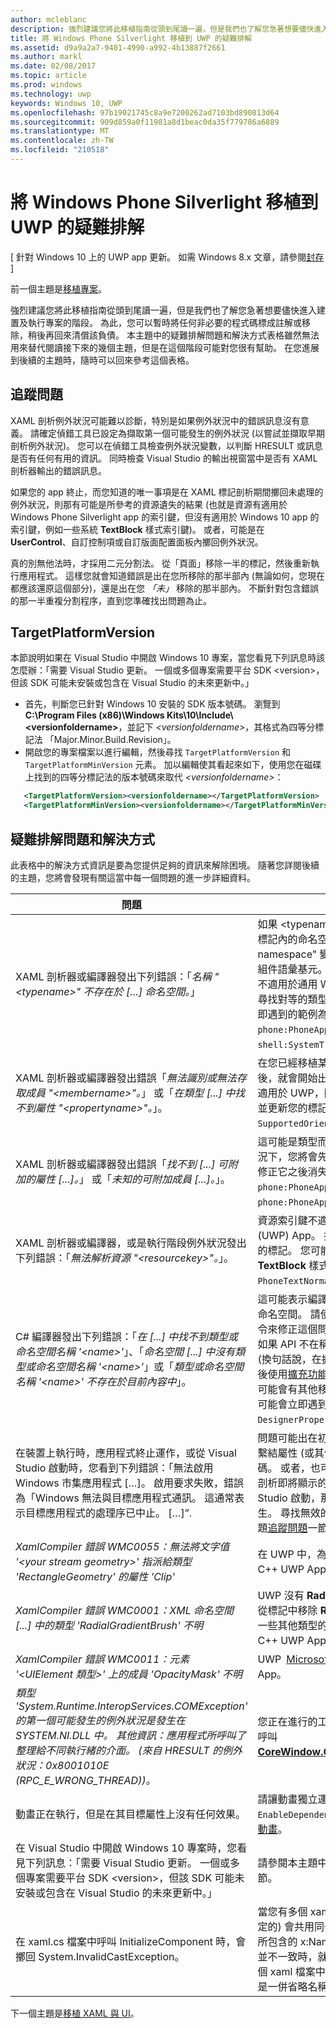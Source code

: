 ```yaml
---
author: mcleblanc
description: 強烈建議您將此移植指南從頭到尾讀一遍，但是我們也了解您急著想要儘快進入建置及執行專案的階段。
title: 將 Windows Phone Silverlight 移植到 UWP 的疑難排解
ms.assetid: d9a9a2a7-9401-4990-a992-4b13887f2661
ms.author: markl
ms.date: 02/08/2017
ms.topic: article
ms.prod: windows
ms.technology: uwp
keywords: Windows 10, UWP
ms.openlocfilehash: 97b19021745c8a9e7200262ad7103bd890813d64
ms.sourcegitcommit: 909d859a0f11981a8d1beac0da35f779786a6889
ms.translationtype: MT
ms.contentlocale: zh-TW
ms.locfileid: "210518"
---
```

#  <a name="troubleshooting-porting-windows-phone-silverlight-to-uwp"></a>將 Windows Phone Silverlight 移植到 UWP 的疑難排解

\[ 針對 Windows 10 上的 UWP app 更新。 如需 Windows 8.x 文章，請參閱[封存](http://go.microsoft.com/fwlink/p/?linkid=619132) \]

前一個主題是[移植專案](wpsl-to-uwp-porting-to-a-uwp-project.md)。

強烈建議您將此移植指南從頭到尾讀一遍，但是我們也了解您急著想要儘快進入建置及執行專案的階段。 為此，您可以暫時將任何非必要的程式碼標成註解或移除，稍後再回來清償該負債。 本主題中的疑難排解問題和解決方式表格雖然無法用來替代閱讀接下來的幾個主題，但是在這個階段可能對您很有幫助。 在您進展到後續的主題時，隨時可以回來參考這個表格。

## <a name="tracking-down-issues"></a>追蹤問題

XAML 剖析例外狀況可能難以診斷，特別是如果例外狀況中的錯誤訊息沒有意義。 請確定偵錯工具已設定為擷取第一個可能發生的例外狀況 (以嘗試並擷取早期剖析例外狀況)。 您可以在偵錯工具檢查例外狀況變數，以判斷 HRESULT 或訊息是否有任何有用的資訊。 同時檢查 Visual Studio 的輸出視窗當中是否有 XAML 剖析器輸出的錯誤訊息。

如果您的 app 終止，而您知道的唯一事項是在 XAML 標記剖析期間擲回未處理的例外狀況，則那有可能是所參考的資源遺失的結果 (也就是資源有適用於 Windows Phone Silverlight app 的索引鍵，但沒有適用於 Windows 10 app 的索引鍵，例如一些系統 **TextBlock** 樣式索引鍵)。 或者，可能是在 **UserControl**、自訂控制項或自訂版面配置面板內擲回例外狀況。

真的別無他法時，才採用二元分割法。 從「頁面」移除一半的標記，然後重新執行應用程式。 這樣您就會知道錯誤是出在您所移除的那半部內 (無論如何，您現在都應該還原這個部分)，還是出在您 *「未」* 移除的那半部內。 不斷針對包含錯誤的那一半重複分割程序，直到您準確找出問題為止。

## <a name="targetplatformversion"></a>TargetPlatformVersion

本節說明如果在 Visual Studio 中開啟 Windows 10 專案，當您看見下列訊息時該怎麼辦：「需要 Visual Studio 更新。 一個或多個專案需要平台 SDK &lt;version&gt;，但該 SDK 可能未安裝或包含在 Visual Studio 的未來更新中。」

-   首先，判斷您已針對 Windows 10 安裝的 SDK 版本號碼。 瀏覽到 **C:\\Program Files (x86)\\Windows Kits\\10\\Include\\&lt;versionfoldername&gt;**，並記下 *&lt;versionfoldername&gt;*，其格式為四等分標記法 「Major.Minor.Build.Revision」。
-   開啟您的專案檔案以進行編輯，然後尋找 `TargetPlatformVersion` 和 `TargetPlatformMinVersion` 元素。 加以編輯使其看起來如下，使用您在磁碟上找到的四等分標記法的版本號碼來取代 *&lt;versionfoldername&gt;*：

```xml
   <TargetPlatformVersion><versionfoldername></TargetPlatformVersion>
   <TargetPlatformMinVersion><versionfoldername></TargetPlatformMinVersion>
```

## <a name="troubleshooting-symptoms-and-remedies"></a>疑難排解問題和解決方式

此表格中的解決方式資訊是要為您提供足夠的資訊來解除困境。 隨著您詳閱後續的主題，您將會發現有關這當中每一個問題的進一步詳細資料。

| 問題 | 解決方式 |
|---------|--------|
| XAML 剖析器或編譯器發出下列錯誤：「_名稱 "&lt;typename&gt;" 不存在於 […] 命名空間。_」 | 如果 &lt;typename&gt; 是自訂類型，請在 XAML 標記內的命名空間前置詞宣告中，將 "clr-namespace" 變更為 "using"，然後移除任何組件語彙基元。 對於平台類型，這表示該類型不適用於通用 Windows 平台 (UWP)，因此請尋找對等的類型並更新您的標記。 您可能會立即遇到的範例為 `phone:PhoneApplicationPage` 與 `shell:SystemTray.IsVisible`。 | 
| XAML 剖析器或編譯器發出錯誤「_無法識別或無法存取成員 "&lt;membername&gt;"。_」 或「_在類型 [...] 中找不到屬性 "&lt;propertyname&gt;"。_」。 | 在您已經移植某些類型名稱 (例如根 **Page**) 之後，就會開始出現這些錯誤。 該成員或屬性不適用於 UWP，因此請尋找對等的成員或屬性並更新您的標記。 您可能會立即遇到的範例為 `SupportedOrientations` 與 `Orientation`。 |
| XAML 剖析器或編譯器發出錯誤「_找不到 [...] 可附加的屬性 [...]。_」 或「_未知的可附加成員 [...]。_」。 | 這可能是類型而非附加的屬性所造成，在此情況下，您將會先有類型錯誤，而此錯誤將在您修正它之後消失。 您可能會立即遇到的範例為 `phone:PhoneApplicationPage.Resources` 與 `phone:PhoneApplicationPage.DataContext`。 | 
|XAML 剖析器或編譯器，或是執行階段例外狀況發出下列錯誤：「_無法解析資源 "&lt;resourcekey&gt;"。_」。 | 資源索引鍵不適用於通用 Windows 平台 (UWP) App。 找到正確的對等資源並更新您的標記。 您可能會立即遇到的範例為系統 **TextBlock** 樣式索引鍵，例如 `PhoneTextNormalStyle`。 |
| C# 編譯器發出下列錯誤：「_在 [...] 中找不到類型或命名空間名稱 '&lt;name&gt;'_」、「_命名空間 [...] 中沒有類型或命名空間名稱 '&lt;name&gt;'_」或「_類型或命名空間名稱 '&lt;name&gt;' 不存在於目前內容中_」。 | 這可能表示編譯器還不知道類型的正確 UWP 命名空間。 請使用 Visual Studio 的 [**解析**] 命令來修正這個問題。 <br/>如果 API 不在稱為通用裝置系列的這組 API 中 (換句話說，在擴充功能 SDK 中實作 API)，然後使用[擴充功能 SDK](wpsl-to-uwp-porting-to-a-uwp-project.md)。<br/>可能會有其他移植比較沒那麼簡單的狀況。 您可能會立即遇到的範例為 `DesignerProperties` 與 `BitmapImage`。 | 
|在裝置上執行時，應用程式終止運作，或從 Visual Studio 啟動時，您看到下列錯誤：「無法啟用 Windows 市集應用程式 […]。 啟用要求失敗，錯誤為「Windows 無法與目標應用程式通訊。 這通常表示目標應用程式的處理序已中止。 […]”. | 問題可能出在初始化期間您自己「頁面」中或繫結屬性 (或其他類型) 中執行的命令式程式碼。 或者，也可能是在應用程式終止時，正在剖析即將顯示的 XAML 檔案 (如果是從 Visual Studio 啟動，那將會是啟動頁面) 的情況下發生。 尋找無效的資源索引鍵和 (或) 嘗試本主題[追蹤問題](#tracking-down-issues)一節中的一些指導方針。|
| _XamlCompiler 錯誤 WMC0055：無法將文字值 '&lt;your stream geometry&gt;' 指派給類型 'RectangleGeometry' 的屬性 'Clip'_ | 在 UWP 中，為 [Microsoft DirectX](https://msdn.microsoft.com/library/windows/desktop/ee663274) 和 XAML C++ UWP App 的類型。 |
| _XamlCompiler 錯誤 WMC0001：XML 命名空間 [...] 中的類型 'RadialGradientBrush' 不明_ | UWP 沒有 **RadialGradientBrush** 類型。 請從標記中移除 **RadialGradientBrush**，並使用一些其他類型的 [Microsoft DirectX](https://msdn.microsoft.com/library/windows/desktop/ee663274) 和 XAML C++ UWP App。 |
| _XamlCompiler 錯誤 WMC0011：元素 '&lt;UIElement 類型&gt;' 上的成員 'OpacityMask' 不明_ | UWP [Microsoft DirectX](https://msdn.microsoft.com/library/windows/desktop/ee663274) 和 XAML C++ UWP App。 |
| _類型 'System.Runtime.InteropServices.COMException' 的第一個可能發生的例外狀況是發生在 SYSTEM.NI.DLL 中。 其他資訊：應用程式所呼叫了整理給不同執行緒的介面。 (來自 HRESULT 的例外狀況：0x8001010E (RPC_E_WRONG_THREAD))。_ | 您正在進行的工作必須在 UI 執行緒上完成。 呼叫 [**CoreWindow.GetForCurrentThread**](https://msdn.microsoft.com/library/windows/apps/hh701589))。 |
| 動畫正在執行，但是在其目標屬性上沒有任何效果。 | 請讓動畫獨立運作，或在其上設定 `EnableDependentAnimation="True"`。 請參閱[動畫](wpsl-to-uwp-porting-xaml-and-ui.md)。 |
| 在 Visual Studio 中開啟 Windows 10 專案時，您看見下列訊息：「需要 Visual Studio 更新。 一個或多個專案需要平台 SDK &lt;version&gt;，但該 SDK 可能未安裝或包含在 Visual Studio 的未來更新中。」 | 請參閱本主題中的 [TargetPlatformVersion](#targetplatformversion) 一節。 |
| 在 xaml.cs 檔案中呼叫 InitializeComponent 時，會擲回 System.InvalidCastException。 | 當您有多個 xaml 檔案 (至少有一個是 MRT 限定的) 會共用同一個 xaml.cs 檔案，而且元素所包含的 x:Name 屬性在這兩個 xaml 檔案間並不一致時，就會發生此情況。 請嘗試為這兩個 xaml 檔案中的相同元素新增相同名稱，或是一併省略名稱。 | 

下一個主題是[移植 XAML 與 UI](wpsl-to-uwp-porting-xaml-and-ui.md)。

